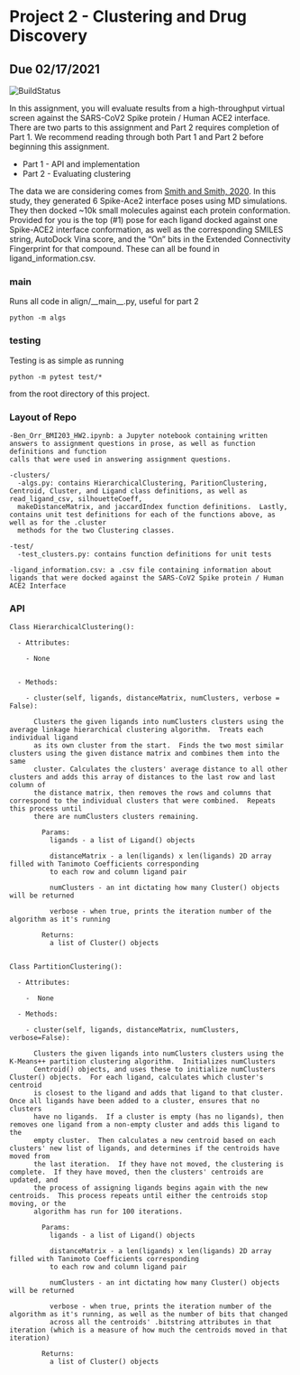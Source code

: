 # Project 2 - Clustering and Drug Discovery
## Due 02/17/2021

![BuildStatus](https://github.com/ucsf-bmi-203-2021/Project2/workflows/HW2/badge.svg?event=push)

In this assignment, you will evaluate results from a high-throughput virtual screen against the SARS-CoV2 Spike protein / Human ACE2 interface.  There are two parts to this assignment and Part 2 requires completion of Part 1. We recommend reading through both Part 1 and Part 2 before beginning this assignment. 

* Part 1 - API and implementation
* Part 2 - Evaluating clustering

The data we are considering comes from [Smith and Smith, 2020](https://chemrxiv.org/articles/preprint/Repurposing_Therapeutics_for_the_Wuhan_Coronavirus_nCov-2019_Supercomputer-Based_Docking_to_the_Viral_S_Protein_and_Human_ACE2_Interface/11871402). In this study, they generated 6 Spike-Ace2 interface poses using MD simulations. They then docked ~10k small molecules against each protein conformation. Provided for you is the top (#1) pose for each ligand docked against one Spike-ACE2 interface conformation, as well as the corresponding SMILES string, AutoDock Vina score, and the “On” bits in the Extended Connectivity Fingerprint for that compound. These can all be found in ligand\_information.csv.


### main
Runs all code in align/\_\_main\_\_.py, useful for part 2
```
python -m algs
```

### testing
Testing is as simple as running
```
python -m pytest test/*
```
from the root directory of this project.


### Layout of Repo

```
-Ben_Orr_BMI203_HW2.ipynb: a Jupyter notebook containing written answers to assignment questions in prose, as well as function definitions and function
calls that were used in answering assignment questions.

-clusters/
  -algs.py: contains HierarchicalClustering, ParitionClustering, Centroid, Cluster, and Ligand class definitions, as well as read_ligand_csv, silhouetteCoeff,
  makeDistanceMatrix, and jaccardIndex function definitions.  Lastly, contains unit test definitions for each of the functions above, as well as for the .cluster
  methods for the two Clustering classes.

-test/
  -test_clusters.py: contains function definitions for unit tests
  
-ligand_information.csv: a .csv file containing information about ligands that were docked against the SARS-CoV2 Spike protein / Human ACE2 Interface
```

### API

```
Class HierarchicalClustering():

  - Attributes:
  
    - None


  - Methods:
  
    - cluster(self, ligands, distanceMatrix, numClusters, verbose = False):
    
      Clusters the given ligands into numClusters clusters using the average linkage hierarchical clustering algorithm.  Treats each individual ligand
      as its own cluster from the start.  Finds the two most similar clusters using the given distance matrix and combines them into the same
      cluster. Calculates the clusters' average distance to all other clusters and adds this array of distances to the last row and last column of
      the distance matrix, then removes the rows and columns that correspond to the individual clusters that were combined.  Repeats this process until
      there are numClusters clusters remaining.

        Params:
          ligands - a list of Ligand() objects

          distanceMatrix - a len(ligands) x len(ligands) 2D array filled with Tanimoto Coefficients corresponding
          to each row and column ligand pair

          numClusters - an int dictating how many Cluster() objects will be returned

          verbose - when true, prints the iteration number of the algorithm as it's running

        Returns:
          a list of Cluster() objects
          
          
Class PartitionClustering():

  - Attributes:
  
    -  None

  - Methods:

    - cluster(self, ligands, distanceMatrix, numClusters, verbose=False):

      Clusters the given ligands into numClusters clusters using the K-Means++ partition clustering algorithm.  Initializes numClusters
      Centroid() objects, and uses these to initialize numClusters Cluster() objects.  For each ligand, calculates which cluster's centroid
      is closest to the ligand and adds that ligand to that cluster.  Once all ligands have been added to a cluster, ensures that no clusters
      have no ligands.  If a cluster is empty (has no ligands), then removes one ligand from a non-empty cluster and adds this ligand to the 
      empty cluster.  Then calculates a new centroid based on each clusters' new list of ligands, and determines if the centroids have moved from
      the last iteration.  If they have not moved, the clustering is complete.  If they have moved, then the clusters' centroids are updated, and
      the process of assigning ligands begins again with the new centroids.  This process repeats until either the centroids stop moving, or the
      algorithm has run for 100 iterations.

        Params:
          ligands - a list of Ligand() objects

          distanceMatrix - a len(ligands) x len(ligands) 2D array filled with Tanimoto Coefficients corresponding
          to each row and column ligand pair

          numClusters - an int dictating how many Cluster() objects will be returned

          verbose - when true, prints the iteration number of the algorithm as it's running, as well as the number of bits that changed
          across all the centroids' .bitstring attributes in that iteration (which is a measure of how much the centroids moved in that iteration)

        Returns:
          a list of Cluster() objects


